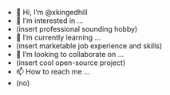 - 👋 Hi, I’m @xkingedhill
- 👀 I’m interested in ...
-  (insert professional sounding hobby)
- 🌱 I’m currently learning ...
- (insert marketable job experience and skills)
- 💞️ I’m looking to collaborate on ...
- (insert cool open-source project)
- 📫 How to reach me ...
- (no)

<!---
xkingedhill/xkingedhill is a ✨ special ✨ repository because its `README.md` (this file) appears on your GitHub profile.
You can click the Preview link to take a look at your changes.
--->
